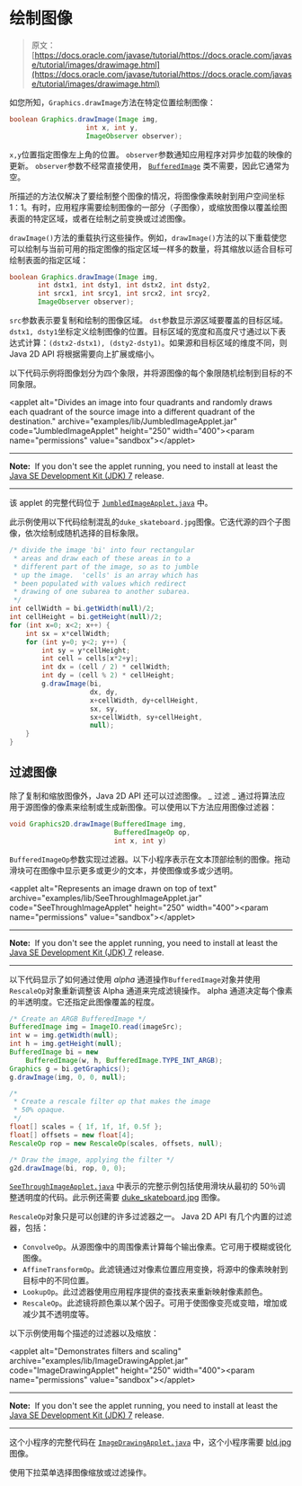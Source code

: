 # 绘制图像

> 原文： [https://docs.oracle.com/javase/tutorial/https://docs.oracle.com/javase/tutorial/images/drawimage.html](https://docs.oracle.com/javase/tutorial/https://docs.oracle.com/javase/tutorial/images/drawimage.html)

如您所知，`Graphics.drawImage`方法在特定位置绘制图像：

```java
boolean Graphics.drawImage(Image img,
                   int x, int y,
                   ImageObserver observer);

```

`x,y`位置指定图像左上角的位置。 `observer`参数通知应用程序对异步加载的映像的更新。 `observer`参数不经常直接使用， [`BufferedImage`](https://docs.oracle.com/javase/8/docs/api/java/awt/image/BufferedImage.html) 类不需要，因此它通常为空。

所描述的方法仅解决了要绘制整个图像的情况，将图像像素映射到用户空间坐标 1：1。有时，应用程序需要绘制图像的一部分（子图像），或缩放图像以覆盖绘图表面的特定区域，或者在绘制之前变换或过滤图像。

`drawImage()`方法的重载执行这些操作。例如，`drawImage()`方法的以下重载使您可以绘制与当前可用的指定图像的指定区域一样多的数量，将其缩放以适合目标可绘制表面的指定区域：

```java
boolean Graphics.drawImage(Image img,
       int dstx1, int dsty1, int dstx2, int dsty2,
       int srcx1, int srcy1, int srcx2, int srcy2,
       ImageObserver observer);

```

`src`参数表示要复制和绘制的图像区域。 `dst`参数显示源区域要覆盖的目标区域。 `dstx1, dsty1`坐标定义绘制图像的位置。目标区域的宽度和高度尺寸通过以下表达式计算：`(dstx2-dstx1), (dsty2-dsty1)`。如果源和目标区域的维度不同，则 Java 2D API 将根据需要向上扩展或缩小。

以下代码示例将图像划分为四个象限，并将源图像的每个象限随机绘制到目标的不同象限。

&lt;applet alt="Divides an image into four quadrants and randomly draws each quadrant of the source image into a different quadrant of the destination." archive="examples/lib/JumbledImageApplet.jar" code="JumbledImageApplet" height="250" width="400"&gt;&lt;param name="permissions" value="sandbox"&gt;&lt;/applet&gt;

* * *

**Note:**  If you don't see the applet running, you need to install at least the [Java SE Development Kit (JDK) 7](http://www.oracle.com/technetwork/java/javase/downloads/index.html) release.

* * *

该 applet 的完整代码位于 [`JumbledImageApplet.java`](examples/JumbledImageApplet.java) 中。

此示例使用以下代码绘制混乱的`duke_skateboard.jpg`图像。它迭代源的四个子图像，依次绘制成随机选择的目标象限。

```java
/* divide the image 'bi' into four rectangular
 * areas and draw each of these areas in to a
 * different part of the image, so as to jumble
 * up the image.  'cells' is an array which has
 * been populated with values which redirect
 * drawing of one subarea to another subarea.
 */
int cellWidth = bi.getWidth(null)/2;
int cellHeight = bi.getHeight(null)/2;
for (int x=0; x<2; x++) {
    int sx = x*cellWidth;
    for (int y=0; y<2; y++) {
        int sy = y*cellHeight;
        int cell = cells[x*2+y];
        int dx = (cell / 2) * cellWidth;
        int dy = (cell % 2) * cellHeight;
        g.drawImage(bi,
                    dx, dy, 
                    x+cellWidth, dy+cellHeight,
                    sx, sy,
                    sx+cellWidth, sy+cellHeight,
                    null);
    }
}

```

## 过滤图像

除了复制和缩放图像外，Java 2D API 还可以过滤图像。 _ 过滤 _ 通过将算法应用于源图像的像素来绘制或生成新图像。可以使用以下方法应用图像过滤器：

```java
void Graphics2D.drawImage(BufferedImage img,
                          BufferedImageOp op,
                          int x, int y)

```

`BufferedImageOp`参数实现过滤器。以下小程序表示在文本顶部绘制的图像。拖动滑块可在图像中显示更多或更少的文本，并使图像或多或少透明。

&lt;applet alt="Represents an image drawn on top of text" archive="examples/lib/SeeThroughImageApplet.jar" code="SeeThroughImageApplet" height="250" width="400"&gt;&lt;param name="permissions" value="sandbox"&gt;&lt;/applet&gt;

* * *

**Note:**  If you don't see the applet running, you need to install at least the [Java SE Development Kit (JDK) 7](http://www.oracle.com/technetwork/java/javase/downloads/index.html) release.

* * *

以下代码显示了如何通过使用 _alpha_ 通道操作`BufferedImage`对象并使用`RescaleOp`对象重新调整该 Alpha 通道来完成滤镜操作。 alpha 通道决定每个像素的半透明度。它还指定此图像覆盖的程度。

```java
/* Create an ARGB BufferedImage */
BufferedImage img = ImageIO.read(imageSrc);
int w = img.getWidth(null);
int h = img.getHeight(null);
BufferedImage bi = new
    BufferedImage(w, h, BufferedImage.TYPE_INT_ARGB);
Graphics g = bi.getGraphics();
g.drawImage(img, 0, 0, null);

/*
 * Create a rescale filter op that makes the image
 * 50% opaque.
 */
float[] scales = { 1f, 1f, 1f, 0.5f };
float[] offsets = new float[4];
RescaleOp rop = new RescaleOp(scales, offsets, null);

/* Draw the image, applying the filter */
g2d.drawImage(bi, rop, 0, 0);

```

[`SeeThroughImageApplet.java`](examples/SeeThroughImageApplet.java) 中表示的完整示例包括使用滑块从最初的 50％调整透明度的代码。此示例还需要 [duke_skateboard.jpg](examples/duke_skateboard.jpg) 图像。

`RescaleOp`对象只是可以创建的许多过滤器之一。 Java 2D API 有几个内置的过滤器，包括：

*   `ConvolveOp`。从源图像中的周围像素计算每个输出像素。它可用于模糊或锐化图像。
*   `AffineTransformOp`。此滤镜通过对像素位置应用变换，将源中的像素映射到目标中的不同位置。
*   `LookupOp`。此过滤器使用应用程序提供的查找表来重新映射像素颜色。
*   `RescaleOp`。此滤镜将颜色乘以某个因子。可用于使图像变亮或变暗，增加或减少其不透明度等。

以下示例使用每个描述的过滤器以及缩放：

&lt;applet alt="Demonstrates filters and scaling" archive="examples/lib/ImageDrawingApplet.jar" code="ImageDrawingApplet" height="250" width="400"&gt;&lt;param name="permissions" value="sandbox"&gt;&lt;/applet&gt;

* * *

**Note:**  If you don't see the applet running, you need to install at least the [Java SE Development Kit (JDK) 7](http://www.oracle.com/technetwork/java/javase/downloads/index.html) release.

* * *

这个小程序的完整代码在 [`ImageDrawingApplet.java`](examples/ImageDrawingApplet.java) 中，这个小程序需要 [bld.jpg](examples/bld.jpg) 图像。

使用下拉菜单选择图像缩放或过滤操作。